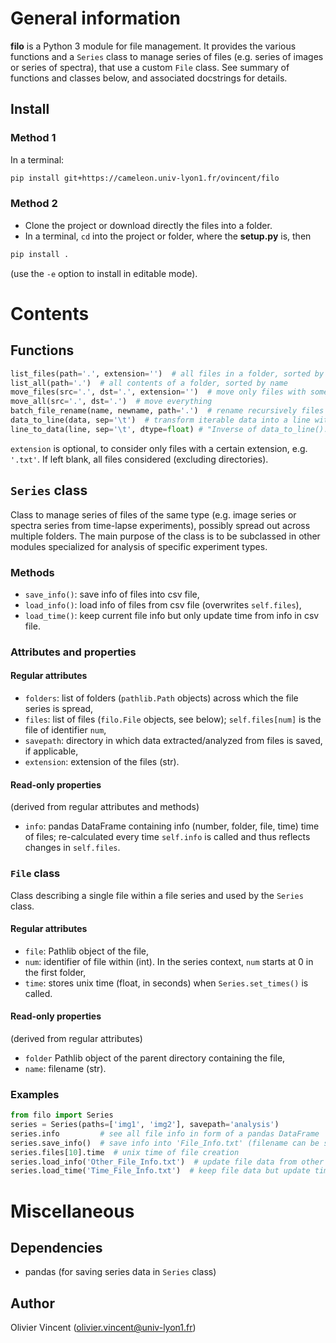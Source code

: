 General information
===================

**filo** is a Python 3 module for file management. It provides the various functions and a `Series` class to manage series of files (e.g. series of images or series of spectra), that use a custom `File` class. See summary of functions and classes below, and associated docstrings for details.

Install
-------

### Method 1

In a terminal:
```bash
pip install git+https://cameleon.univ-lyon1.fr/ovincent/filo
```

### Method 2

- Clone the project or download directly the files into a folder.
- In a terminal, `cd` into the project or folder, where the __setup.py__ is, then
```bash
pip install .
```
(use the `-e` option to install in editable mode).


Contents
========

Functions
---------

```python
list_files(path='.', extension='')  # all files in a folder, sorted by name
list_all(path='.')  # all contents of a folder, sorted by name
move_files(src='.', dst='.', extension='')  # move only files with some suffix
move_all(src='.', dst='.')  # move everything
batch_file_rename(name, newname, path='.')  # rename recursively files named name into newname
data_to_line(data, sep='\t')  # transform iterable data into a line with \n at the end and separated with separator sep.
line_to_data(line, sep='\t', dtype=float) # "Inverse of data_to_line(). Returns data as a tuple of type dtype.
```
`extension` is optional, to consider only files with a certain extension, e.g. `'.txt'`. If left blank, all files considered (excluding directories).


`Series` class
--------------

Class to manage series of files of the same type (e.g. image series or spectra series from time-lapse experiments), possibly spread out across multiple folders. The main purpose of the class is to be subclassed in other modules specialized for analysis of specific experiment types.

### Methods
- `save_info()`: save info of files into csv file,
- `load_info()`: load info of files from csv file (overwrites `self.files`),
- `load_time()`: keep current file info but only update time from info in csv file.

### Attributes and properties

#### Regular attributes
- `folders`: list of folders (`pathlib.Path` objects) across which the file series is spread,
- `files`: list of files (`filo.File` objects, see below); `self.files[num]` is the file of identifier `num`,
- `savepath`: directory in which data extracted/analyzed from files is saved, if applicable,
- `extension`: extension of the files (str).

#### Read-only properties
(derived from regular attributes and methods)
- `info`: pandas DataFrame containing info (number, folder, file, time) time of files; re-calculated every time `self.info` is called and thus reflects changes in `self.files`.


### `File` class

Class describing a single file within a file series and used by the `Series` class.

#### Regular attributes
- `file`: Pathlib object of the file,
- `num`: identifier of file within (int). In the series context, `num` starts at 0 in the first folder,
- `time`: stores unix time (float, in seconds) when `Series.set_times()` is called.

#### Read-only properties
(derived from regular attributes)
- `folder` Pathlib object of the parent directory containing the file,
- `name`: filename (str).


### Examples

```python
from filo import Series
series = Series(paths=['img1', 'img2'], savepath='analysis')
series.info         # see all file info in form of a pandas DataFrame
series.save_info()  # save info into 'File_Info.txt' (filename can be specified)
series.files[10].time  # unix time of file creation
series.load_info('Other_File_Info.txt')  # update file data from other file
series.load_time('Time_File_Info.txt')  # keep file data but update time
```



Miscellaneous
=============

Dependencies
------------
- pandas (for saving series data in `Series` class)

Author
------
Olivier Vincent
(olivier.vincent@univ-lyon1.fr)